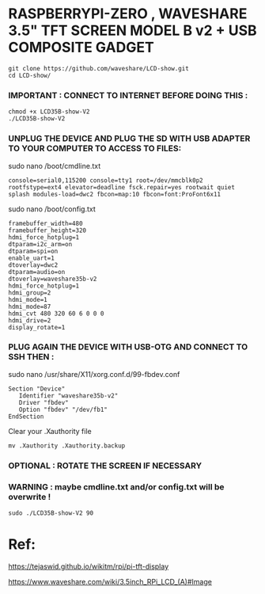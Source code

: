 # RASPBERRYPI-ZERO , WAVESHARE 3.5" TFT SCREEN MODEL B v2 + USB COMPOSITE GADGET

```
git clone https://github.com/waveshare/LCD-show.git
cd LCD-show/
```

### IMPORTANT : CONNECT TO INTERNET BEFORE DOING THIS :
```
chmod +x LCD35B-show-V2
./LCD35B-show-V2
```

### UNPLUG THE DEVICE AND PLUG THE SD WITH USB ADAPTER TO YOUR COMPUTER TO ACCESS TO FILES:

sudo nano /boot/cmdline.txt

```
console=serial0,115200 console=tty1 root=/dev/mmcblk0p2 rootfstype=ext4 elevator=deadline fsck.repair=yes rootwait quiet splash modules-load=dwc2 fbcon=map:10 fbcon=font:ProFont6x11
```

sudo nano /boot/config.txt

```
framebuffer_width=480
framebuffer_height=320
hdmi_force_hotplug=1
dtparam=i2c_arm=on
dtparam=spi=on
enable_uart=1
dtoverlay=dwc2
dtparam=audio=on
dtoverlay=waveshare35b-v2
hdmi_force_hotplug=1
hdmi_group=2
hdmi_mode=1
hdmi_mode=87
hdmi_cvt 480 320 60 6 0 0 0
hdmi_drive=2
display_rotate=1
```

### PLUG AGAIN THE DEVICE WITH USB-OTG AND CONNECT TO SSH THEN :

sudo nano /usr/share/X11/xorg.conf.d/99-fbdev.conf
```
Section "Device"
   Identifier "waveshare35b-v2"
   Driver "fbdev"
   Option "fbdev" "/dev/fb1"
EndSection
```

Clear your .Xauthority file
```
mv .Xauthority .Xauthority.backup
```

### OPTIONAL : ROTATE THE SCREEN IF NECESSARY
### WARNING : maybe cmdline.txt and/or config.txt will be overwrite !
```
sudo ./LCD35B-show-V2 90
```

# Ref: 

https://tejaswid.github.io/wikitm/rpi/pi-tft-display

https://www.waveshare.com/wiki/3.5inch_RPi_LCD_(A)#Image

